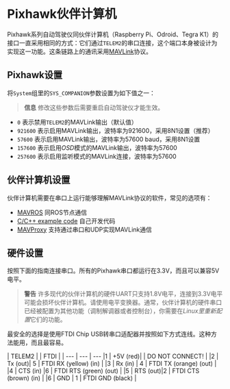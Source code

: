 # Pixhawk伙伴计算机

Pixhawk系列自动驾驶仪同伙伴计算机（Raspberry Pi、Odroid、Tegra K1）的接口一直采用相同的方式：它们通过`TELEM2`的串口连接，这个端口本身被设计为实现这一功能。这条链路上的通讯采用[MAVLink](http://mavlink.org)协议。

## Pixhawk设置

将`System`组里的`SYS_COMPANION`参数设置为如下值之一：

> **信息** 修改这些参数后需要重启自动驾驶仪才能生效。

  * `0` 表示禁用`TELEM2`的MAVLink输出（默认值）
  * `921600` 表示启用MAVLink输出，波特率为921600，采用8N1设置（推荐）
  * `57600` 表示启用MAVLink输出，波特率为57600 baud，采用8N1设置
  * `157600` 表示启用*OSD*模式的MAVLink输出，波特率为57600
  * `257600` 表示启用监听模式的MAVLink连接，波特率为57600

## 伙伴计算机设置

伙伴计算机需要在串口上运行能够理解MAVLink协议的软件，常见的选项有：

  * [MAVROS](ros-mavros-installation.md) 同ROS节点通信
  * [C/C++ example code](https://github.com/mavlink/c_uart_interface_example) 自己开发代码
  * [MAVProxy](http://mavproxy.org) 支持通过串口和UDP实现MAVLink通信

## 硬件设置

按照下面的指南连接串口。所有的Pixhawk串口都运行在3.3V，而且可以兼容5V电平。

> **警告** 许多现代的伙伴计算机的硬件UART只支持1.8V电平，连接到3.3V电平可能会损坏伙伴计算机。请使用电平变换器。通常，伙伴计算机的硬件串口已经被配置为其他功能（调制解调器或者控制台），你需要在*Linux里重新配置*它们的功能。

最安全的选择是使用FTDI Chip USB转串口适配器并按照如下方式连线。这种方法能用，而且最容易。

| TELEM2 |         | FTDI    |        |
--- | --- | ---
|1         | +5V (red)|         | DO NOT CONNECT!   |
|2         | Tx  (out)| 5       | FTDI RX (yellow) (in)   |
|3         | Rx  (in) | 4       | FTDI TX (orange) (out)  |
|4         | CTS (in) |6       | FTDI RTS (green) (out) |
|5         | RTS (out)|2       | FTDI CTS (brown) (in) |
|6         | GND     | 1       | FTDI GND (black)   |
